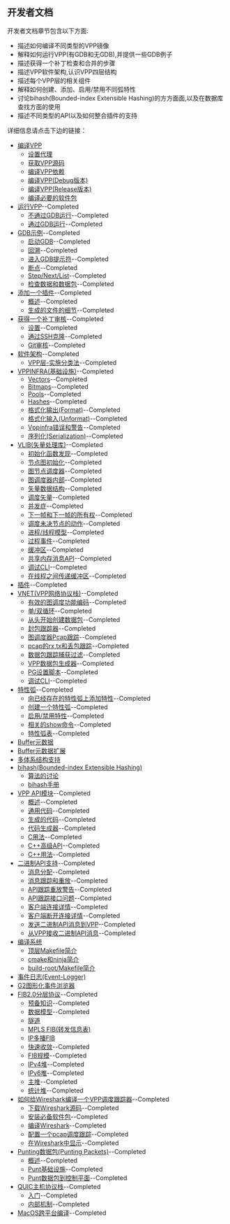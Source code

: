 ## 开发者文档
开发者文档章节包含以下方面:

* 描述如何编译不同类型的VPP镜像
* 解释如何运行VPP(有GDB和无GDB),并提供一些GDB例子
* 描述获得一个补丁检查和合并的步骤
* 描述VPP软件架构,认识VPP四层结构
* 描述每个VPP层的相关组件
* 解释如何创建、添加、启用/禁用不同弧特性
* 讨论bihash(Bounded-index Extensible Hashing)的方方面面,以及在数据库查找方面的使用
* 描述不同类型的API以及如何整合插件的支持

详细信息请点击下边的链接：
* [编译VPP]()
  - [设置代理]()
  - [获取VPP源码]()
  - [编译VPP依赖]()
  - [编译VPP(Debug版本)]()
  - [编译VPP(Release版本)]()
  - [编译必要的软件包]()
* [运行VPP](https://github.com/penybai/vpp-docs/blob/master/Getting-Started/For-Developers/Running-VPP/Running-VPP.md)--Completed
  - [不通过GDB运行](https://github.com/penybai/vpp-docs/blob/master/Getting-Started/For-Developers/Running-VPP/Running-VPP.md#不通过GDB运行)--Completed
  - [通过GDB运行](https://github.com/penybai/vpp-docs/blob/master/Getting-Started/For-Developers/Running-VPP/Running-VPP.md#通过GDB运行)--Completed
* [GDB示例](https://github.com/penybai/vpp-docs/blob/master/Getting-Started/For-Developers/GDB-Examples/GDB-Examples.md)--Completed
  - [启动GDB](https://github.com/penybai/vpp-docs/blob/master/Getting-Started/For-Developers/GDB-Examples/GDB-Examples.md#启动GDB)--Completed
  - [回溯](https://github.com/penybai/vpp-docs/blob/master/Getting-Started/For-Developers/GDB-Examples/GDB-Examples.md#回溯)--Completed
  - [进入GDB提示符](https://github.com/penybai/vpp-docs/blob/master/Getting-Started/For-Developers/GDB-Examples/GDB-Examples.md#进入GDB提示符)--Completed
  - [断点](https://github.com/penybai/vpp-docs/blob/master/Getting-Started/For-Developers/GDB-Examples/GDB-Examples.md#断点)--Completed
  - [Step/Next/List](https://github.com/penybai/vpp-docs/blob/master/Getting-Started/For-Developers/GDB-Examples/GDB-Examples.md#Step/Next/List)--Completed
  - [检查数据和数据包](https://github.com/penybai/vpp-docs/blob/master/Getting-Started/For-Developers/GDB-Examples/GDB-Examples.md#检查数据和数据包)--Completed
* [添加一个插件](https://github.com/penybai/vpp-docs/blob/master/Getting-Started/For-Developers/Adding-a-plugin/Adding-a-plugin.md)--Completed
  - [概述](https://github.com/penybai/vpp-docs/blob/master/Getting-Started/For-Developers/Adding-a-plugin/Adding-a-plugin.md#概述)--Completed
  - [生成的文件的细节](https://github.com/penybai/vpp-docs/blob/master/Getting-Started/For-Developers/Adding-a-plugin/Adding-a-plugin.md#生成的文件的细节)--Completed
* [获得一个补丁审核](https://github.com/penybai/vpp-docs/blob/master/Getting-Started/For-Developers/Getting-a-Patch-Reviewed/Getting-a-Patch-Reviewed.md)--Completed
  - [设置](https://github.com/penybai/vpp-docs/blob/master/Getting-Started/For-Developers/Getting-a-Patch-Reviewed/Getting-a-Patch-Reviewed.md#设置)--Completed
  - [通过SSH克隆](https://github.com/penybai/vpp-docs/blob/master/Getting-Started/For-Developers/Getting-a-Patch-Reviewed/Getting-a-Patch-Reviewed.md#通过SSH克隆)--Completed
  - [Git审核](https://github.com/penybai/vpp-docs/blob/master/Getting-Started/For-Developers/Getting-a-Patch-Reviewed/Getting-a-Patch-Reviewed.md#Git审核)--Completed
* [软件架构](https://github.com/penybai/vpp-docs/blob/master/Getting-Started/For-Developers/Software-Architecture/Software-Architecture.md)--Completed
  - [VPP层-实施分类法](https://github.com/penybai/vpp-docs/blob/master/Getting-Started/For-Developers/Software-Architecture/Software-Architecture.md#VPP层-实施分类法)--Completed
* [VPPINFRA(基础设施)](https://github.com/penybai/vpp-docs/blob/master/Getting-Started/For-Developers/VPPINFRA/VPPINFRA.md)--Completed
  - [Vectors](https://github.com/penybai/vpp-docs/blob/master/Getting-Started/For-Developers/VPPINFRA/VPPINFRA.md#Vectors)--Completed
  - [Bitmaps](https://github.com/penybai/vpp-docs/blob/master/Getting-Started/For-Developers/VPPINFRA/VPPINFRA.md#Bitmaps)--Completed
  - [Pools](https://github.com/penybai/vpp-docs/blob/master/Getting-Started/For-Developers/VPPINFRA/VPPINFRA.md#Pools)--Completed
  - [Hashes](https://github.com/penybai/vpp-docs/blob/master/Getting-Started/For-Developers/VPPINFRA/VPPINFRA.md#Hashes)--Completed
  - [格式化输出(Format)](https://github.com/penybai/vpp-docs/blob/master/Getting-Started/For-Developers/VPPINFRA/VPPINFRA.md#格式化输出(Format))--Completed
  - [格式化输入(Unformat)](https://github.com/penybai/vpp-docs/blob/master/Getting-Started/For-Developers/VPPINFRA/VPPINFRA.md#格式化输入(Unformat))--Completed
  - [Vppinfra错误和警告](https://github.com/penybai/vpp-docs/blob/master/Getting-Started/For-Developers/VPPINFRA/VPPINFRA.md#Vppinfra错误和警告)--Completed
  - [序列化(Serialization)](https://github.com/penybai/vpp-docs/blob/master/Getting-Started/For-Developers/VPPINFRA/VPPINFRA.md#序列化(Serialization))--Completed
* [VLIB(矢量处理库)](https://github.com/penybai/vpp-docs/blob/master/Getting-Started/For-Developers/VLIB/VLIB.md)--Completed
  - [初始化函数发现](https://github.com/penybai/vpp-docs/blob/master/Getting-Started/For-Developers/VLIB/VLIB.md#初始化函数发现)--Completed
  - [节点图初始化](https://github.com/penybai/vpp-docs/blob/master/Getting-Started/For-Developers/VLIB/VLIB.md#节点图初始化)--Completed
  - [图节点调度器](https://github.com/penybai/vpp-docs/blob/master/Getting-Started/For-Developers/VLIB/VLIB.md#图节点调度器)--Completed
  - [图调度器内部](https://github.com/penybai/vpp-docs/blob/master/Getting-Started/For-Developers/VLIB/VLIB.md#图调度器内部)--Completed
  - [矢量数据结构](https://github.com/penybai/vpp-docs/blob/master/Getting-Started/For-Developers/VLIB/VLIB.md#矢量数据结构)--Completed
  - [调度矢量](https://github.com/penybai/vpp-docs/blob/master/Getting-Started/For-Developers/VLIB/VLIB.md#调度矢量)--Completed
  - [并发症](https://github.com/penybai/vpp-docs/blob/master/Getting-Started/For-Developers/VLIB/VLIB.md#并发症)--Completed
  - [下一帧和下一帧的所有权](https://github.com/penybai/vpp-docs/blob/master/Getting-Started/For-Developers/VLIB/VLIB.md#下一帧和下一帧的所有权)--Completed
  - [调度未决节点的动作](https://github.com/penybai/vpp-docs/blob/master/Getting-Started/For-Developers/VLIB/VLIB.md#调度未决节点的动作)--Completed
  - [进程/线程模型](https://github.com/penybai/vpp-docs/blob/master/Getting-Started/For-Developers/VLIB/VLIB.md#进程/线程模型)--Completed
  - [过程事件](https://github.com/penybai/vpp-docs/blob/master/Getting-Started/For-Developers/VLIB/VLIB.md#过程事件)--Completed
  - [缓冲区](https://github.com/penybai/vpp-docs/blob/master/Getting-Started/For-Developers/VLIB/VLIB.md#缓冲区)--Completed
  - [共享内存消息API](https://github.com/penybai/vpp-docs/blob/master/Getting-Started/For-Developers/VLIB/VLIB.md#共享内存消息API)--Completed
  - [调试CLI](https://github.com/penybai/vpp-docs/blob/master/Getting-Started/For-Developers/VLIB/VLIB.md#调试CLI)--Completed
  - [在线程之间传递缓冲区](https://github.com/penybai/vpp-docs/blob/master/Getting-Started/For-Developers/VLIB/VLIB.md#在线程之间传递缓冲区)--Completed
* [插件](https://github.com/penybai/vpp-docs/blob/master/Getting-Started/For-Developers/Plugins/Plugins.md)--Completed
* [VNET(VPP网络协议栈)](https://github.com/penybai/vpp-docs/blob/master/Getting-Started/For-Developers/VNET/VNET.md)--Completed
  - [有效的图调度功能编码](https://github.com/penybai/vpp-docs/blob/master/Getting-Started/For-Developers/VNET/VNET.md#有效的图调度功能编码)--Completed
  - [单/双循环](https://github.com/penybai/vpp-docs/blob/master/Getting-Started/For-Developers/VNET/VNET.md#单/双循环)--Completed
  - [从头开始创建数据包](https://github.com/penybai/vpp-docs/blob/master/Getting-Started/For-Developers/VNET/VNET.md#从头开始创建数据包)--Completed
  - [封包跟踪器](https://github.com/penybai/vpp-docs/blob/master/Getting-Started/For-Developers/VNET/VNET.md#封包跟踪器)--Completed
  - [图调度器Pcap跟踪](https://github.com/penybai/vpp-docs/blob/master/Getting-Started/For-Developers/VNET/VNET.md#图调度器Pcap跟踪)--Completed
  - [pcap的rx,tx和丢包跟踪](https://github.com/penybai/vpp-docs/blob/master/Getting-Started/For-Developers/VNET/VNET.md#pcap的rx,tx和丢包跟踪)--Completed
  - [数据包跟踪捕获过滤](https://github.com/penybai/vpp-docs/blob/master/Getting-Started/For-Developers/VNET/VNET.md#数据包跟踪捕获过滤)--Completed
  - [VPP数据包生成器](https://github.com/penybai/vpp-docs/blob/master/Getting-Started/For-Developers/VNET/VNET.md#VPP数据包生成器)--Completed
  - [PG设置脚本](https://github.com/penybai/vpp-docs/blob/master/Getting-Started/For-Developers/VNET/VNET.md#PG设置脚本)--Completed
  - [调试CLI](https://github.com/penybai/vpp-docs/blob/master/Getting-Started/For-Developers/VNET/VNET.md#调试CLI)--Completed
* [特性弧](https://github.com/penybai/vpp-docs/blob/master/Getting-Started/For-Developers/Feature-Arcs/Feature-Arcs.md)--Completed
  - [向已经存在的特性弧上添加特性](https://github.com/penybai/vpp-docs/blob/master/Getting-Started/For-Developers/Feature-Arcs/Feature-Arcs.md#向已经存在的特性弧上添加特性)--Completed
  - [创建一个特性弧](https://github.com/penybai/vpp-docs/blob/master/Getting-Started/For-Developers/Feature-Arcs/Feature-Arcs.md#创建一个特性弧)--Completed
  - [启用/禁用特性](https://github.com/penybai/vpp-docs/blob/master/Getting-Started/For-Developers/Feature-Arcs/Feature-Arcs.md#启用/禁用特性)--Completed
  - [相关的show命令](https://github.com/penybai/vpp-docs/blob/master/Getting-Started/For-Developers/Feature-Arcs/Feature-Arcs.md#相关的show命令)--Completed
  - [特性弧表](https://github.com/penybai/vpp-docs/blob/master/Getting-Started/For-Developers/Feature-Arcs/Feature-Arcs.md#特性弧表)--Completed
* [Buffer元数据]()
* [Buffer元数据扩展]()
* [多体系结构支持]()
* [bihash(Bounded-index Extensible Hashing)]()
  - [算法的讨论]()
  - [bihash手册]()
* [VPP API模块](https://github.com/penybai/vpp-docs/blob/master/Getting-Started/For-Developers/VPP-API-Module/VPP-API-Module.md)--Completed
  - [概述](https://github.com/penybai/vpp-docs/blob/master/Getting-Started/For-Developers/VPP-API-Module/VPP-API-Module.md#概述)--Completed
  - [通用代码](https://github.com/penybai/vpp-docs/blob/master/Getting-Started/For-Developers/VPP-API-Module/VPP-API-Module.md#通用代码)--Completed
  - [生成的代码](https://github.com/penybai/vpp-docs/blob/master/Getting-Started/For-Developers/VPP-API-Module/VPP-API-Module.md#生成的代码)--Completed
  - [代码生成器](https://github.com/penybai/vpp-docs/blob/master/Getting-Started/For-Developers/VPP-API-Module/VPP-API-Module.md#代码生成器)--Completed
  - [C用法](https://github.com/penybai/vpp-docs/blob/master/Getting-Started/For-Developers/VPP-API-Module/VPP-API-Module.md#C用法)--Completed
  - [C++高级API](https://github.com/penybai/vpp-docs/blob/master/Getting-Started/For-Developers/VPP-API-Module/VPP-API-Module.md#C++高级API)--Completed
  - [C++用法](https://github.com/penybai/vpp-docs/blob/master/Getting-Started/For-Developers/VPP-API-Module/VPP-API-Module.md#C++用法)--Completed
* [二进制API支持](https://github.com/penybai/vpp-docs/blob/master/Getting-Started/For-Developers/Binary-API-Support/Binary-API-Support.md)--Completed
  - [消息分配](https://github.com/penybai/vpp-docs/blob/master/Getting-Started/For-Developers/Binary-API-Support/Binary-API-Support.md#消息分配)--Completed
  - [消息跟踪和重放](https://github.com/penybai/vpp-docs/blob/master/Getting-Started/For-Developers/Binary-API-Support/Binary-API-Support.md#消息跟踪和重放)--Completed
  - [API跟踪重放警告](https://github.com/penybai/vpp-docs/blob/master/Getting-Started/For-Developers/Binary-API-Support/Binary-API-Support.md#API跟踪重放警告)--Completed
  - [API跟踪接口问题](https://github.com/penybai/vpp-docs/blob/master/Getting-Started/For-Developers/Binary-API-Support/Binary-API-Support.md#API跟踪接口问题)--Completed
  - [客户端连接详情](https://github.com/penybai/vpp-docs/blob/master/Getting-Started/For-Developers/Binary-API-Support/Binary-API-Support.md#客户端连接详情)--Completed
  - [客户端断开连接详情](https://github.com/penybai/vpp-docs/blob/master/Getting-Started/For-Developers/Binary-API-Support/Binary-API-Support.md#客户端断开连接详情)--Completed
  - [发送二进制API消息到VPP](https://github.com/penybai/vpp-docs/blob/master/Getting-Started/For-Developers/Binary-API-Support/Binary-API-Support.md#发送二进制API消息到VPP)--Completed
  - [从VPP接收二进制API消息](https://github.com/penybai/vpp-docs/blob/master/Getting-Started/For-Developers/Binary-API-Support/Binary-API-Support.md#从VPP接收二进制API消息)--Completed
* [编译系统]()
  - [顶层Makefile简介]()
  - [cmake和ninja简介]()
  - [build-root/Makefile简介]()
* [事件日志(Event-Logger)]()
* [G2图形化事件浏览器]()
* [FIB2.0分层协议](https://github.com/penybai/vpp-docs/blob/master/Getting-Started/For-Developers/FIB-2_0-Hierarchical-Protocol-Independent/FIB-2_0-Hierarchical-Protocol-Independent.md)--Completed
  - [预备知识](https://github.com/penybai/vpp-docs/blob/master/Getting-Started/For-Developers/FIB-2_0-Hierarchical-Protocol-Independent/FIB-2_0-Hierarchical-Protocol-Independent.md#预备知识prerequisites)--Completed
  - [数据模型](https://github.com/penybai/vpp-docs/blob/master/Getting-Started/For-Developers/FIB-2_0-Hierarchical-Protocol-Independent/FIB-2_0-Hierarchical-Protocol-Independent.md#数据模型the-data-model)--Completed
  - [隧道]()
  - [MPLS FIB(转发信息表)]()
  - [IP多播FIB]()
  - [快速收敛](https://github.com/penybai/vpp-docs/blob/master/Getting-Started/For-Developers/FIB-2_0-Hierarchical-Protocol-Independent/Fast-Convergence.md)--Completed
  - [FIB规模](https://github.com/penybai/vpp-docs/blob/master/Getting-Started/For-Developers/FIB-2_0-Hierarchical-Protocol-Independent/Scale.md)--Completed
  - [IPv4堆](https://github.com/penybai/vpp-docs/blob/master/Getting-Started/For-Developers/FIB-2_0-Hierarchical-Protocol-Independent/Scale.md#IPv4堆)--Completed
  - [IPv6堆](https://github.com/penybai/vpp-docs/blob/master/Getting-Started/For-Developers/FIB-2_0-Hierarchical-Protocol-Independent/Scale.md#IPv6堆)--Completed
  - [主堆](https://github.com/penybai/vpp-docs/blob/master/Getting-Started/For-Developers/FIB-2_0-Hierarchical-Protocol-Independent/Scale.md#主堆)--Completed
  - [统计堆](https://github.com/penybai/vpp-docs/blob/master/Getting-Started/For-Developers/FIB-2_0-Hierarchical-Protocol-Independent/Scale.md#统计堆)--Completed
* [如何给Wireshark编译一个VPP调度跟踪器](https://github.com/penybai/vpp-docs/blob/master/Getting-Started/For-Developers/How-to-build-a-vpp-dispatch-trace-aware-Wireshark/How-to-build-a-vpp-dispatch-trace-aware-Wireshark.md)--Completed
  - [下载Wireshark源码](https://github.com/penybai/vpp-docs/blob/master/Getting-Started/For-Developers/How-to-build-a-vpp-dispatch-trace-aware-Wireshark/How-to-build-a-vpp-dispatch-trace-aware-Wireshark.md#下载Wireshark源码)--Completed
  - [安装必备软件包](https://github.com/penybai/vpp-docs/blob/master/Getting-Started/For-Developers/How-to-build-a-vpp-dispatch-trace-aware-Wireshark/How-to-build-a-vpp-dispatch-trace-aware-Wireshark.md#安装必备软件包)--Completed
  - [编译Wireshark](https://github.com/penybai/vpp-docs/blob/master/Getting-Started/For-Developers/How-to-build-a-vpp-dispatch-trace-aware-Wireshark/How-to-build-a-vpp-dispatch-trace-aware-Wireshark.md#编译Wireshark)--Completed
  - [配置一个pcap调度跟踪](https://github.com/penybai/vpp-docs/blob/master/Getting-Started/For-Developers/How-to-build-a-vpp-dispatch-trace-aware-Wireshark/How-to-build-a-vpp-dispatch-trace-aware-Wireshark.md#配置一个pcap调度跟踪)--Completed
  - [在Wireshark中显示](https://github.com/penybai/vpp-docs/blob/master/Getting-Started/For-Developers/How-to-build-a-vpp-dispatch-trace-aware-Wireshark/How-to-build-a-vpp-dispatch-trace-aware-Wireshark.md#在Wireshark中显示)--Completed
* [Punting数据包(Punting Packets)](https://github.com/penybai/vpp-docs/blob/master/Getting-Started/For-Developers/Punting-Packets/Punting-Packets.md)--Completed
   - [概述](https://github.com/penybai/vpp-docs/blob/master/Getting-Started/For-Developers/Punting-Packets/Punting-Packets.md#概述)--Completed
   - [Punt基础设施](https://github.com/penybai/vpp-docs/blob/master/Getting-Started/For-Developers/Punting-Packets/Punting-Packets.md#Punt基础设施)--Completed
   - [Punt数据包到控制平面](https://github.com/penybai/vpp-docs/blob/master/Getting-Started/For-Developers/Punting-Packets/Punting-Packets.md#Punt数据包到控制平面)--Completed
* [QUIC主机协议栈](https://github.com/penybai/vpp-docs/blob/master/Getting-Started/For-Developers/QUIC-Host-Stack/QUIC-Host-Stack.md)--Completed
  - [入门](https://github.com/penybai/vpp-docs/blob/master/Getting-Started/For-Developers/QUIC-Host-Stack/QUIC-Host-Stack.md#入门)--Completed
  - [内部机制](https://github.com/penybai/vpp-docs/blob/master/Getting-Started/For-Developers/QUIC-Host-Stack/QUIC-Host-Stack.md#内部机制)--Completed
* [MacOS跨平台编译](https://github.com/penybai/vpp-docs/blob/master/Getting-Started/For-Developers/Cross-compilation-on-MacOS/Cross-compilation-on-MacOS.md)--Completed